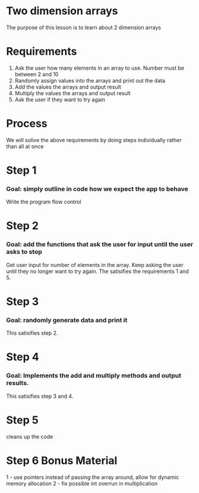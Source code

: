 # Two dimension arrays
The purpose of this lesson is to learn about 2 dimension arrays


# Requirements
1. Ask the user how many elements in an array to use.  Number must be between 2 and 10
2. Randomly assign values into the arrays and print out the data
3. Add the values the arrays and output result
4. Multiply the values the arrays and output result
5. Ask the user if they want to try again

# Process
We will solive the above requirements by doing steps individually rather than all at once

# Step 1
### Goal: simply outline in code how we expect the app to behave
Write the program flow control

# Step 2
### Goal: add the functions that ask the user for input until the user asks to stop
Get user input for number of elements in the array.  Keep asking the user
until they no longer want to try again.  The satisifies the requirements
1 and 5.

# Step 3
### Goal: randomly generate data and print it
This satisifies step 2.

# Step 4
### Goal: Implements the add and multiply methods and output results.  
This satisifies step 3 and 4.

# Step 5
cleans up the code

# Step 6 Bonus Material
1 - use pointers instead of passing the array around, allow for dynamic memory allocation
2 - fix possible int overrun in multiplication
